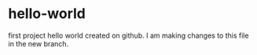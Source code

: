# hello-world
first project hello world created on github. I am making changes to this file 
in the new branch.
